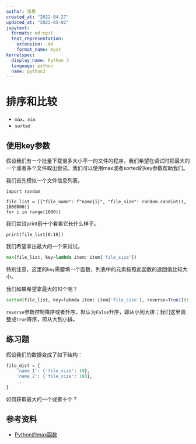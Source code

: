 ```yaml
---
author: 张果
created_at: "2022-04-27"
updated_at: "2022-05-02"
jupytext:
  formats: md:myst
  text_representation:
    extension: .md
    format_name: myst
kernelspec:
  display_name: Python 3
  language: python
  name: python3
---
```


# 排序和比较

- `max`、`min`
- `sorted`

## 使用key参数

假设我们有一个批量下载很多大小不一的文件的程序，我们希望在调试时把最大的一个或者多个文件取出尝试。我们可以使用max或者sorted的key参数帮助我们。

我们首先模拟一个文件信息列表。

```{code-cell} ipython
import random

file_list = [{"file_name": f"name{i}", "file_size": random.randint(1, 1000000)}
for i in range(1000)]
```

我们尝试print前十个看看它长什么样子。

```{code-cell} ipython
print(file_list[0:10])
```

我们希望拿出最大的一个来试试。

```python
max(file_list, key=lambda item: item['file_size'])
```

特别注意，这里的`key`需要填一个函数，列表中的元素按照此函数的返回值比较大小。

我们如果希望拿最大的10个呢？

```python
sorted(file_list, key=labmda item: item['file_size'], reverse=True)[0:10]
```

`reverse`参数控制降序或者升序。默认为`False`升序，即从小到大排；我们这里调整成`True`降序，即从大到小排。

## 练习题

假设我们的数据变成了如下结构：

```python
file_dict = {
    'name_1': {'file_size': 10},
    'name_2': {'file_size': 100},
    ...
}
```

如何获取最大的一个或者十个？

## 参考资料

- [Python的max函数](https://www.programiz.com/python-programming/methods/built-in/max)
